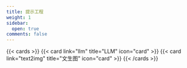 ```yaml
---
title: 提示工程
weight: 1
sidebar:
  open: true
comments: false
---
```


{{< cards >}}
  {{< card link="llm" title="LLM" icon="card" >}}
  {{< card link="text2img" title="文生图" icon="card" >}}
{{< /cards >}}